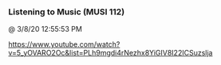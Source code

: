 ﻿

### Listening to Music (MUSI 112)
@ 3/8/20 12:55:53 PM

https://www.youtube.com/watch?v=5_yOVARO2Oc&list=PLh9mgdi4rNezhx8YiGIV8I22ICSuzslja

